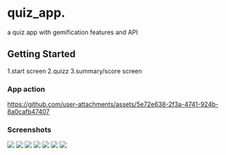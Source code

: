 # quiz_app.
 a quiz app with gemification features and API 

## Getting Started
1.start screen 
2.quizz
3.summary/score screen

### App action
https://github.com/user-attachments/assets/5e72e638-2f3a-4741-924b-8a0cafb47407


### Screenshots
![](https://github.com/user-attachments/assets/f50d58d9-985e-4994-b765-1333312299bd)
![](https://github.com/user-attachments/assets/c58ac280-fa55-496f-bbb5-2d972762e158)
![](https://github.com/user-attachments/assets/89c57acf-eb02-4946-b426-876a08896fcb)
![](https://github.com/user-attachments/assets/ea2d3a59-9977-44bb-962a-096e1ecafb49)
![](https://github.com/user-attachments/assets/c051df9b-f807-4fb5-87d6-2401b31ed8b4)
![](https://github.com/user-attachments/assets/71a6bc90-9dbe-4feb-b22c-652264edbde2)
![](https://github.com/user-attachments/assets/da86088d-7932-458e-bfcc-e129edf245be)

